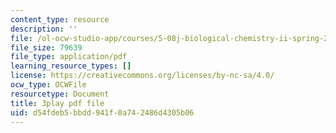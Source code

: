```yaml
---
content_type: resource
description: ''
file: /ol-ocw-studio-app/courses/5-08j-biological-chemistry-ii-spring-2016/d54fdeb5bbdd941f0a742486d4305b06_0mdGZG9DDJY.pdf
file_size: 79639
file_type: application/pdf
learning_resource_types: []
license: https://creativecommons.org/licenses/by-nc-sa/4.0/
ocw_type: OCWFile
resourcetype: Document
title: 3play pdf file
uid: d54fdeb5-bbdd-941f-0a74-2486d4305b06
---
```

